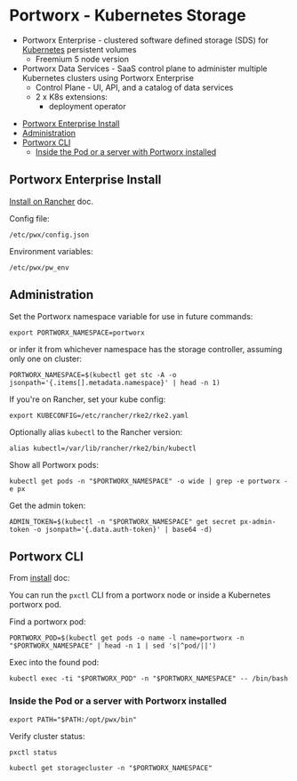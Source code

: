 # Portworx - Kubernetes Storage

- Portworx Enterprise - clustered software defined storage (SDS) for [Kubernetes](kubernetes.md) persistent volumes
  - Freemium 5 node version
- Portworx Data Services - SaaS control plane to administer multiple Kubernetes clusters using Portworx Enterprise
  - Control Plane - UI, API, and a catalog of data services
  - 2 x K8s extensions:
    - deployment operator

<!-- INDEX_START -->

- [Portworx Enterprise Install](#portworx-enterprise-install)
- [Administration](#administration)
- [Portworx CLI](#portworx-cli)
  - [Inside the Pod or a server with Portworx installed](#inside-the-pod-or-a-server-with-portworx-installed)

<!-- INDEX_END -->

## Portworx Enterprise Install

[Install on Rancher](https://docs.portworx.com/portworx-enterprise/platform/kubernetes/rancher/install) doc.

Config file:

```text
/etc/pwx/config.json
```

Environment variables:

```text
/etc/pwx/pw_env
```

## Administration

Set the Portworx namespace variable for use in future commands:

```shell
export PORTWORX_NAMESPACE=portworx
```

or infer it from whichever namespace has the storage controller, assuming only one on cluster:

```shell
PORTWORX_NAMESPACE=$(kubectl get stc -A -o jsonpath='{.items[].metadata.namespace}' | head -n 1)
```

If you're on Rancher, set your kube config:

```shell
export KUBECONFIG=/etc/rancher/rke2/rke2.yaml
```

Optionally alias `kubectl` to the Rancher version:

```shell
alias kubectl=/var/lib/rancher/rke2/bin/kubectl
```

Show all Portworx pods:

```shell
kubectl get pods -n "$PORTWORX_NAMESPACE" -o wide | grep -e portworx -e px
```

Get the admin token:

```shell
ADMIN_TOKEN=$(kubectl -n "$PORTWORX_NAMESPACE" get secret px-admin-token -o jsonpath='{.data.auth-token}' | base64 -d)
```

## Portworx CLI

From [install](https://docs.portworx.com/portworx-enterprise/platform/kubernetes/rancher/install) doc:

You can run the `pxctl` CLI from a portworx node or inside a Kubernetes portworx pod.

Find a portworx pod:

```shell
PORTWORX_POD=$(kubectl get pods -o name -l name=portworx -n "$PORTWORX_NAMESPACE" | head -n 1 | sed 's|^pod/||')
```

Exec into the found pod:

```shell
kubectl exec -ti "$PORTWORX_POD" -n "$PORTWORX_NAMESPACE" -- /bin/bash
```

### Inside the Pod or a server with Portworx installed

```shell
export PATH="$PATH:/opt/pwx/bin"
```

Verify cluster status:

```shell
pxctl status
```

```shell
kubectl get storagecluster -n "$PORTWORX_NAMESPACE"
```
